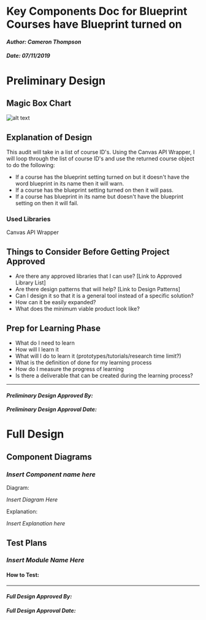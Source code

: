 # Key Components Doc for Blueprint Courses have Blueprint turned on
#### *Author: Cameron Thompson*
#### *Date: 07/11/2019*

# Preliminary Design

## Magic Box Chart

![alt text](../images/blueprointTurnedOn.png)

<!-- Think through the process as much as makes sense, and then create a magic box chart with the whiteboard and place it here. -->

## Explanation of Design
<!-- Add explanation of the Magic Boxes image above. Answers to the prompts below may also be appropriate to include here. -->

This audit will take in a list of course ID's. Using the Canvas API Wrapper, I will loop through the list of course ID's and use the returned course object to do the following:

- If a course has the blueprint setting turned on but it doesn't have the word blueprint in its name then it will warn.
- If a course has the blueprint setting turned on then it will pass.
- If a course has blueprint in its name but doesn't have the blueprint setting on then it will fail.

### Used Libraries
Canvas API Wrapper

## Things to Consider Before Getting Project Approved
- Are there any approved libraries that I can use? [Link to Approved Library List]
- Are there design patterns that will help?  [Link to Design Patterns]
- Can I design it so that it is a general tool instead of a specific solution?
- How can it be easily expanded?
- What does the minimum viable product look like?

## Prep for Learning Phase
- What do I need to learn
- How will I learn it
- What will I do to learn it (prototypes/tutorials/research time limit?)
- What is the definition of done for my learning process
- How do I measure the progress of learning
- Is there a deliverable that can be created during the learning process?

-----

#### *Preliminary Design Approved By:* 
#### *Preliminary Design Approval Date:*

# Full Design

## Component Diagrams
<!-- Diagrams and companion explanations for all Key Components.
These would include information about inputs, outputs, and what a function does for every major function. -->

<!-- For each component, the following template will be followed: (In other words, the template below will repeat for each component)-->

### *Insert Component name here*

Diagram:

*Insert Diagram Here*

Explanation:

*Insert Explanation here*

<!-- For a future release:
## Test Plans
For each major function the test plan template will be as follows (in other words the template below will repeat for each test) 
### *Insert name of component here (e.g. convertIdToCourseObject function)*
#### Test 1: *Insert Test name here*
Summary: 
 *Insert Test Summary Here*
 Type: *Insert Type here (Unit Test, Manual Test, Selenium/Puppeteer test (Overkill?))* 
Procedure:
1. *Insert Steps here*
1. *and here*
1. *and here*
Expected Outcome:
*Insert Expected Outcome here*
-->

## Test Plans

### *Insert Module Name Here*
#### How to Test:





-----

#### *Full Design Approved By:* 
#### *Full Design Approval Date:*


<!-- Diagram Types:
 - Data Flow (I think this will be the most popular)
 - Structure Charts (This is really good for showing input and output of every function)
 - UML Class Diagram (a must for object oriented projects) -->


